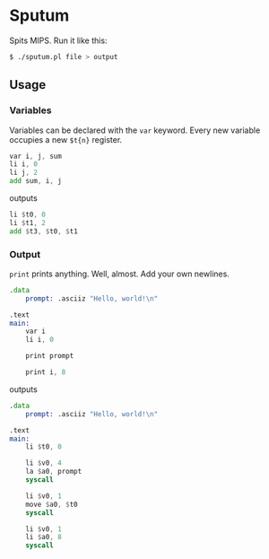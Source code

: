 # Sputum
Spits MIPS. Run it like this:

```bash
$ ./sputum.pl file > output
```


## Usage

### Variables

Variables can be declared with the `var` keyword. Every new variable occupies a new `$t{n}` register.

```asm
var i, j, sum
li i, 0
li j, 2
add sum, i, j
```
outputs

```asm
li $t0, 0
li $t1, 2
add $t3, $t0, $t1
```

### Output

`print` prints anything. Well, almost. Add your own newlines.

```asm
.data
	prompt: .asciiz "Hello, world!\n"

.text
main:
	var i
	li i, 0

	print prompt

	print i, 8
```
outputs

```asm
.data
	prompt: .asciiz "Hello, world!\n"

.text
main:
	li $t0, 0

	li $v0, 4
	la $a0, prompt
	syscall

	li $v0, 1
	move $a0, $t0
	syscall

	li $v0, 1
	li $a0, 8
	syscall
```
